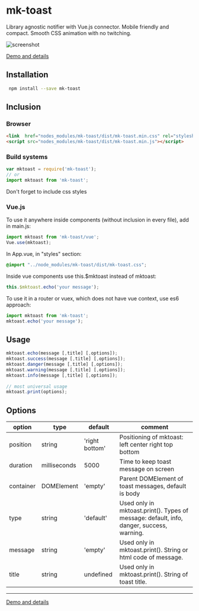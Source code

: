 # mk-toast
Library agnostic notifier with Vue.js connector. Mobile friendly and compact. Smooth CSS animation with no twitching.

![screenshot](http://mkant.ru/mink-js/mk-toast/assets/mktoast-demo.gif)

[Demo and details](http://mkant.ru/mink-js/mk-toast)


## Installation
```bash
 npm install --save mk-toast 
 ```
## Inclusion
### Browser
```HTML
<link  href="nodes_modules/mk-toast/dist/mk-toast.min.css" rel="stylesheet">
<script src="nodes_modules/mk-toast/dist/mk-toast.min.js"></script>
```

### Build systems
```JavaScript
var mktoast = require('mk-toast');
// or 
import mktoast from 'mk-toast';
```
Don't forget to include css styles

### Vue.js
To use it anywhere inside components (without inclusion in every file), add in main.js:
```JavaScript
import mktoast from 'mk-toast/vue';
Vue.use(mktoast);
```
In App.vue, in "styles" section:
```CSS
@import "../node_modules/mk-toast/dist/mk-toast.css";
```
Inside vue components use this.$mktoast instead of mktoast:
```JavaScript
this.$mktoast.echo('your message');
```
To use it in a router or vuex, which does not have vue context, use es6 approach:
```JavaScript
import mktoast from 'mk-toast';
mktoast.echo('your message');
```

## Usage
```JavaScript
mktoast.echo(message [,title] [,options]);
mktoast.success(message [,title] [,options]);
mktoast.danger(message [,title] [,options]);
mktoast.warning(message [,title] [,options]);
mktoast.info(message [,title] [,options]);
 
// most universal usage
mktoast.print(options);
```

## Options
option | type | default | comment
------ | ---- | ------- | -------
position | string | 'right bottom' | Positioning of mktoast: left center right  top bottom
duration | milliseconds | 5000 | Time to keep toast message on screen
container | DOMElement | 'empty' | Parent DOMElement of toast messages, default is body
type | string | 'default' | Used only in mktoast.print(). Types of message: default, info, danger, success, warning.
message | string | 'empty' | Used only in mktoast.print(). String or html code of message.
title | string | undefined | Used only in mktoast.print(). String of toast title.

---

[Demo and details](http://mkant.ru/mink-js/mk-toast)
